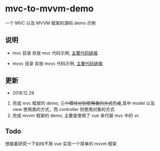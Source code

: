 # mvc-to-mvvm-demo
一个 MVC 以及 MVVM 框架的源码 demo 示例

## 说明
- mvc 目录
存放 mvc 代码示例, [主要代码链接](https://github.com/strugglebak/mvc-to-mvvm-demo/blob/master/mvc/js/main.js)

- mvvc 目录
存放 mvvc 代码示例, [主要代码链接](https://github.com/strugglebak/mvc-to-mvvm-demo/blob/master/mvvm/js/main.js)

## 更新
- 2018.12.29
1. 完成 mvc 框架的 demo, ~~三个模块分别使用类的方式完成~~,其中 model 以及 view 使用类的方式，而 controller 则使用对象的方式
2. 完成 mvvm 框架的 demo, 主要是使用了 vue 来代替 mvc 中的 vc

## Todo
想接着研究一下如何不用 vue 实现一个简单的 mvvm 框架

